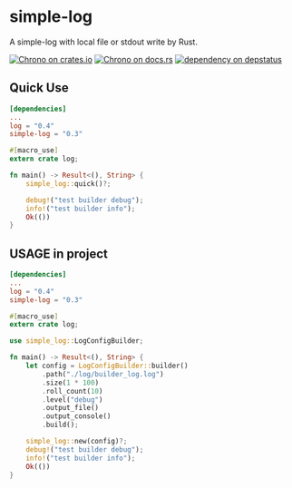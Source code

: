 # simple-log
A simple-log with local file or stdout write by Rust.


[![Chrono on crates.io][cratesio-image]][cratesio]
[![Chrono on docs.rs][docsrs-image]][docsrs]
[![dependency on depstatus][depstatus-image]][depstatus]

[cratesio-image]: https://img.shields.io/crates/v/simple-log.svg
[cratesio]: https://crates.io/crates/simple-log
[docsrs-image]: https://docs.rs/simple-log/badge.svg
[docsrs]: https://docs.rs/simple-log
[depstatus-image]: https://deps.rs/repo/github/baoyachi/simple-log/status.svg
[depstatus]:https://deps.rs/repo/github/baoyachi/simple-log

## Quick Use
```toml
[dependencies]
...
log = "0.4"
simple-log = "0.3"
```

```rust
#[macro_use]
extern crate log;

fn main() -> Result<(), String> {
    simple_log::quick()?;

    debug!("test builder debug");
    info!("test builder info");
    Ok(())
}
```

## USAGE in project
```toml
[dependencies]
...
log = "0.4"
simple-log = "0.3"
```
```rust
#[macro_use]
extern crate log;

use simple_log::LogConfigBuilder;

fn main() -> Result<(), String> {
    let config = LogConfigBuilder::builder()
        .path("./log/builder_log.log")
        .size(1 * 100)
        .roll_count(10)
        .level("debug")
        .output_file()
        .output_console()
        .build();

    simple_log::new(config)?;
    debug!("test builder debug");
    info!("test builder info");
    Ok(())
}
```

